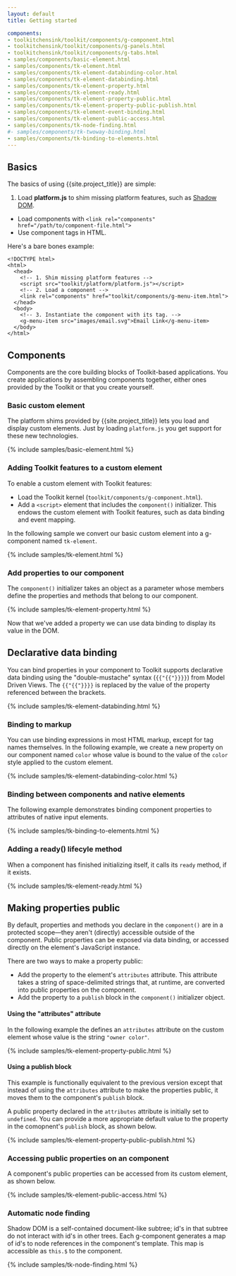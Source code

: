 ```yaml
---
layout: default
title: Getting started

components:
- toolkitchensink/toolkit/components/g-component.html
- toolkitchensink/toolkit/components/g-panels.html
- toolkitchensink/toolkit/components/g-tabs.html
- samples/components/basic-element.html
- samples/components/tk-element.html
- samples/components/tk-element-databinding-color.html
- samples/components/tk-element-databinding.html
- samples/components/tk-element-property.html
- samples/components/tk-element-ready.html
- samples/components/tk-element-property-public.html
- samples/components/tk-element-property-public-publish.html
- samples/components/tk-element-event-binding.html
- samples/components/tk-element-public-access.html
- samples/components/tk-node-finding.html
#- samples/components/tk-twoway-binding.html
- samples/components/tk-binding-to-elements.html
---
```


## Basics

The basics of using {{site.project_title}} are simple:

1. Load **platform.js** to shim missing platform features, such as [Shadow DOM](/platform/shadow-dom-shim.html).
- Load components with `<link rel="components" href="/path/to/component-file.html">`
- Use component tags in HTML.

Here's a bare bones example:

    <!DOCTYPE html>
    <html>
      <head>
        <!-- 1. Shim missing platform features -->
        <script src="toolkit/platform/platform.js"></script>
        <!-- 2. Load a component -->
        <link rel="components" href="toolkit/components/g-menu-item.html">
      </head>
      <body>
        <!-- 3. Instantiate the component with its tag. -->
        <g-menu-item src="images/email.svg">Email Link</g-menu-item>
      </body>
    </html>

## Components

Components are the core building blocks of Toolkit-based applications. You create applications by assembling components together, either ones provided by the Toolkit or that you create yourself.

### Basic custom element

The platform shims provided by {{site.project_title}} lets you load and display
custom elements. Just by loading `platform.js` you get support for these
new technologies.

{% include samples/basic-element.html %}

### Adding Toolkit features to a custom element

To enable a custom element with Toolkit features:

* Load the Toolkit kernel (`toolkit/components/g-component.html`).
* Add a `<script>` element that includes the `component()` initializer. This endows the custom element with Toolkit features, such as data binding and event mapping.

In the following sample we convert our basic custom element into a g-component named `tk-element`.

{% include samples/tk-element.html %}

### Add properties to our component

The `component()` initializer takes an object as a parameter whose members define the properties and methods that belong to our component.

{% include samples/tk-element-property.html %}

Now that we've added a property we can use data binding to display its value in the DOM.

## Declarative data binding

You can bind properties in your component to  Toolkit supports declarative data binding using the "double-mustache" syntax (`{{"{{"}}}}`) from Model Driven Views. The `{{"{{"}}}}` is replaced by the value of the property referenced between the brackets.

{% include samples/tk-element-databinding.html %}

### Binding to markup

You can use binding expressions in most HTML markup, except for tag names themselves. In the following example, we create a new property on our component named `color` whose value is bound to the value of the `color` style applied to the custom element.

{% include samples/tk-element-databinding-color.html %}

### Binding between components and native elements ####

The following example demonstrates binding component properties to attributes of native input elements.

{% include samples/tk-binding-to-elements.html %}

### Adding a ready() lifecyle method ###

When a component has finished initializing itself, it calls its `ready` method, if it exists.

{% include samples/tk-element-ready.html %}

## Making properties public ###

By default, properties and methods you declare in the `component()` are in a protected scope&mdash;they aren't (directly) accessible outside of the component. Public properties can be exposed via data binding, or accessed directly on the element's JavaScript instance. 

There are two ways to make a property public:

* Add the property to the element's `attributes` attribute. This attribute takes a string of space-delimited strings that, at runtime, are converted into public properties on the component.
* Add the property to a `publish` block in the `component()` initializer object.

#### Using the "attributes" attribute

In the following example the defines an `attributes` attribute on the custom element whose value is the string `"owner color"`. 

{% include samples/tk-element-property-public.html %}

#### Using a publish block

This example is functionally equivalent to the previous version except that instead of using the `attributes` attribute to make the properties public, it moves them to the component's `publish` block.

A public property declared in the `attributes` attribute is initially set to `undefined`. You can provide a more appropriate default value to the property in the comopnent's `publish` block, as shown below. 

{% include samples/tk-element-property-public-publish.html %}

<!-- ### Change watching

You can also 
 -->

### Accessing public properties on an component

A component's public properties can be accessed from its custom element, as shown below.

{% include samples/tk-element-public-access.html %}

<script>
window.addEventListener("WebComponentsReady", function() {
  console.log("tk-element-public-access's owner is: " + document.querySelector("tk-element-public-access").owner);
});
</script>        

### Automatic node finding

Shadow DOM is a self-contained document-like subtree; id's in that subtree do not interact with id's in other trees. Each g-component generates a map of id's  to node references in the component's template. This map is accessible as `this.$` to the component. 

{% include samples/tk-node-finding.html %}